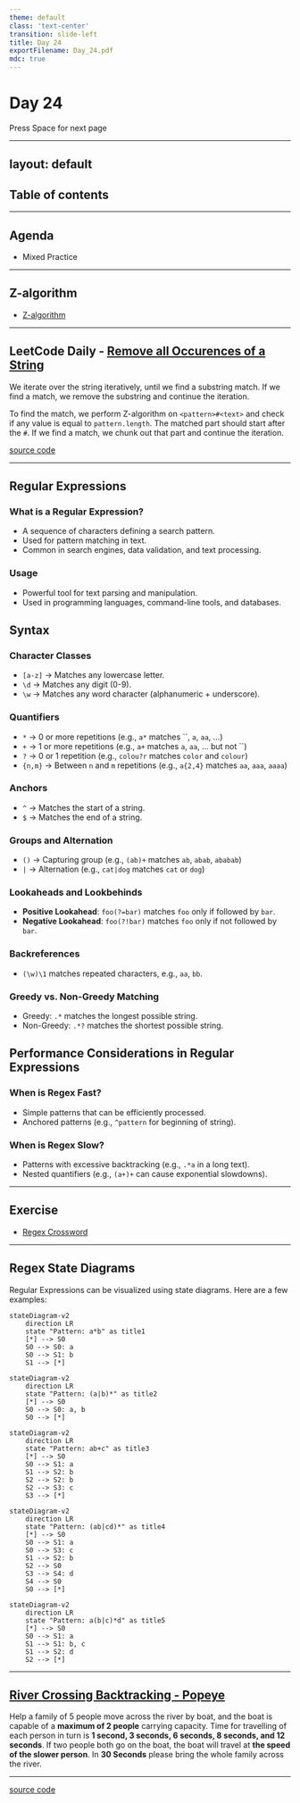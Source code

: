```yaml
---
theme: default
class: 'text-center'
transition: slide-left
title: Day 24
exportFilename: Day_24.pdf
mdc: true
---
```


# Day 24


<div class="pt-13">
  <span @click="$slidev.nav.next" class="px-2 py-1 rounded cursor-pointer" flex="~ justify-center items-center gap-2" hover="bg-white bg-opacity-10">
    Press Space for next page <div class="i-carbon:arrow-right inline-block"></div>
  </span>
</div>

---
layout: default
---

## Table of contents

<Toc columns=3></Toc>

---

## Agenda

- Mixed Practice

---

## Z-algorithm

- [Z-algorithm](https://cp-algorithms.com/string/z-function.html)

---

## LeetCode Daily - [Remove all Occurences of a String](https://leetcode.com/problems/remove-all-occurrences-of-a-substring/description/)

We iterate over the string iteratively, until we find a substring match.
If we find a match, we remove the substring and continue the iteration.

To find the match, we perform Z-algorithm on `<pattern>#<text>` and check if any value is equal to `pattern.length`. The matched part should start after the `#`.
If we find a match, we chunk out that part and continue the iteration.

[source code](../../code/src/leetcode/daily/RemoveAllOccurenceOfSubstring.java)

---

## Regular Expressions

### What is a Regular Expression?
- A sequence of characters defining a search pattern.
- Used for pattern matching in text.
- Common in search engines, data validation, and text processing.

### Usage
- Powerful tool for text parsing and manipulation.
- Used in programming languages, command-line tools, and databases.

## Syntax

### Character Classes
- `[a-z]` → Matches any lowercase letter.
- `\d` → Matches any digit (0-9).
- `\w` → Matches any word character (alphanumeric + underscore).

### Quantifiers
- `*` → 0 or more repetitions (e.g., `a*` matches ``, `a`, `aa`, ...)
- `+` → 1 or more repetitions (e.g., `a+` matches `a`, `aa`, ... but not ``)
- `?` → 0 or 1 repetition (e.g., `colou?r` matches `color` and `colour`)
- `{n,m}` → Between `n` and `m` repetitions (e.g., `a{2,4}` matches `aa`, `aaa`, `aaaa`)

### Anchors
- `^` → Matches the start of a string.
- `$` → Matches the end of a string.

### Groups and Alternation
- `()` → Capturing group (e.g., `(ab)+` matches `ab`, `abab`, `ababab`)
- `|` → Alternation (e.g., `cat|dog` matches `cat` or `dog`)

### Lookaheads and Lookbehinds
- **Positive Lookahead**: `foo(?=bar)` matches `foo` only if followed by `bar`.
- **Negative Lookahead**: `foo(?!bar)` matches `foo` only if not followed by `bar`.

### Backreferences
- `(\w)\1` matches repeated characters, e.g., `aa`, `bb`.

### Greedy vs. Non-Greedy Matching
- Greedy: `.*` matches the longest possible string.
- Non-Greedy: `.*?` matches the shortest possible string.

## Performance Considerations in Regular Expressions

### When is Regex Fast?
- Simple patterns that can be efficiently processed.
- Anchored patterns (e.g., `^pattern` for beginning of string).

### When is Regex Slow?
- Patterns with excessive backtracking (e.g., `.*a` in a long text).
- Nested quantifiers (e.g., `(a+)+` can cause exponential slowdowns).

---

## Exercise

- [Regex Crossword](https://regexcrossword.com/)

---

## Regex State Diagrams

Regular Expressions can be visualized using state diagrams. Here are a few examples:

```mermaid
stateDiagram-v2
    direction LR
    state "Pattern: a*b" as title1
    [*] --> S0
    S0 --> S0: a
    S0 --> S1: b
    S1 --> [*]
```

```mermaid
stateDiagram-v2
    direction LR
    state "Pattern: (a|b)*" as title2
    [*] --> S0
    S0 --> S0: a, b
    S0 --> [*]
```

```mermaid
stateDiagram-v2
    direction LR
    state "Pattern: ab+c" as title3
    [*] --> S0
    S0 --> S1: a
    S1 --> S2: b
    S2 --> S2: b
    S2 --> S3: c
    S3 --> [*]
```

```mermaid
stateDiagram-v2
    direction LR
    state "Pattern: (ab|cd)*" as title4
    [*] --> S0
    S0 --> S1: a
    S0 --> S3: c
    S1 --> S2: b
    S2 --> S0
    S3 --> S4: d
    S4 --> S0
    S0 --> [*]
```

```mermaid
stateDiagram-v2
    direction LR
    state "Pattern: a(b|c)*d" as title5
    [*] --> S0
    S0 --> S1: a
    S1 --> S1: b, c
    S1 --> S2: d
    S2 --> [*]
```

---

## [River Crossing Backtracking - Popeye](https://www.youtube.com/watch?v=r3DfWNxXhZc&t=158s)

Help a family of 5 people move across the river by boat, and the boat is capable of a **maximum of 2 people** carrying capacity. Time for travelling of each person in turn is **1 second, 3 seconds, 6 seconds, 8 seconds, and 12 seconds**. If two people both go on the boat, the boat will travel at **the speed of the slower person**. In **30 Seconds** please bring the whole family across the river.

---

[source code](../../code/src/river_crossing/P04Popeye.java)

